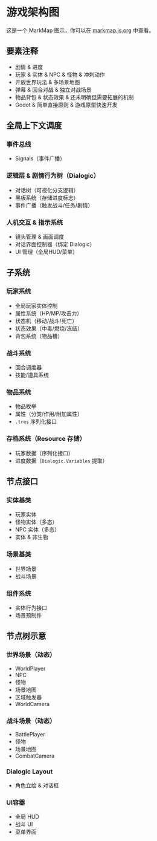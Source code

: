 # 游戏架构图

这是一个 MarkMap 图示，你可以在 [markmap.js.org](https://markmap.js.org/) 中查看。

## 要素注释
- 剧情 & 进度
- 玩家 & 实体 & NPC & 怪物 & 冲刺动作
- 开放世界玩法 & 多场景地图
- 弹幕 & 回合对战 & 独立对战场景
- 物品背包 & 状态效果 & 还未明确但需要拓展的机制
- Godot & 简单直接原则 & 游戏原型快速开发

## 全局上下文调度
### 事件总线
- Signals（事件广播）
### 逻辑层 & 剧情行为树（Dialogic）
- 对话树（可视化分支逻辑）
- 黑板系统（存储进度标志）
- 事件广播（触发战斗/任务/剧情）
### 人机交互 & 指示系统
- 镜头管理 & 画面调度
- 对话界面控制器（绑定 Dialogic）
- UI 管理（全局HUD/菜单）

## 子系统
### 玩家系统
- 全局玩家实体控制
- 属性系统（HP/MP/攻击力）
- 状态机（移动/战斗/死亡）
- 状态效果（中毒/燃烧/冻结）
- 背包系统（物品槽）
### 战斗系统
- 回合调度器
- 技能/道具系统
### 物品系统
- 物品枚举
- 属性（分类/作用/附加属性）
- `.tres` 序列化接口
### 存档系统（Resource 存储）
- 玩家数据（序列化接口）
- 进度数据（`Dialogic.Variables` 提取）

## 节点接口
### 实体基类
- 玩家实体
- 怪物实体（多态）
- NPC 实体（多态）
- 实体 & 非生物
### 场景基类
- 世界场景
- 战斗场景
### 组件系统
- 实体行为接口
- 场景预制件

## 节点树示意
### 世界场景（动态）
- WorldPlayer
- NPC
- 怪物
- 场景地图
- 区域触发器
- WorldCamera
### 战斗场景（动态）
- BattlePlayer
- 怪物
- 场景地图
- CombatCamera
### Dialogic Layout
- 角色立绘 & 对话框
### UI容器
- 全局 HUD
- 战斗 UI
- 菜单界面
